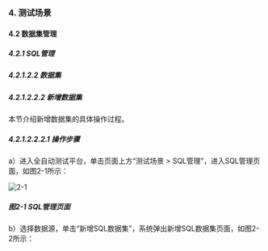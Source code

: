 ### 4. 测试场景

#### 4.2 数据集管理

##### 4.2.1 SQL管理

##### 4.2.1.2.2 数据集

##### 4.2.1.2.2.2 新增数据集

本节介绍新增数据集的具体操作过程。

##### 4.2.1.2.2.2.1 操作步骤

a）进入全自动测试平台，单击页面上方“测试场景 > SQL管理”，进入SQL管理页面，如图2-1所示：

![2-1](https://www.feisuanyz.com/fstest/cscj/datamanage/sqlmanage/7_1.png)

##### 图2-1 SQL管理页面

b）选择数据源，单击“新增SQL数据集”，系统弹出新增SQL数据集页面，如图2-2所示：

